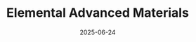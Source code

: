 ---  
layout: startup_page  
title: "Elemental Advanced Materials"  
id: "elementaladm.com"  
permalink: "/elementaladvancedmaterialselementaladm.com06242025/"  
website: "https://www.elementaladm.com/"  
funding_round: ""  
funding_amount: "$20M"  
investors: "Taranis"  
about: "Elemental Advanced Materials converts waste hydrocarbons, such as plastics and gases, into high-performance carbon nanomaterials and clean hydrogen using a patented, CO₂e-neutral process. Their materials enhance the performance of batteries, capacitors, and electronics while reducing embedded emissions in cement, resins, and lubricants. The company also recovers critical minerals from end-of-life electronics, contributing to circularity in supply chains."  
markets: "Materials Science, Clean Technology, Hydrogen Production, Circular Economy"  
hq: "Houston, Texas, United States"  
founded_year: "2019"  
linkedin: "https://www.linkedin.com/company/elementaladm"  
twitter: ""  
instagram: ""  
facebook: ""  
crunchbase: "https://www.crunchbase.com/organization/elemental-recycling"  
pitchbook: "https://pitchbook.com/profiles/company/494143-30"  

date_display: "24-Jun-2025"  
date: "2025-06-24"

# SEO Optimization  
meta_title: "Elemental Advanced Materials -  Funding ($20M)"  
meta_description: "Elemental Advanced Materials, Elemental Advanced Materials converts waste hydrocarbons, such as plastics and gases, into high-performance carbon nanomaterials and clean hydrogen us..."  
meta_keywords: "Elemental Advanced Materials, Materials Science, Clean Technology, Hydrogen Production, Circular Economy,  funding"  
canonical_url: "https://startup.projectstartups.com/elementaladvancedmaterialselementaladm.com06242025/"  
---